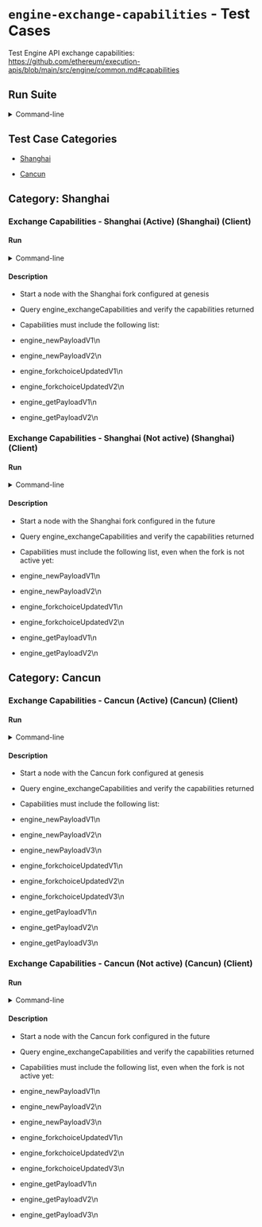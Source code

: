# `engine-exchange-capabilities` - Test Cases


Test Engine API exchange capabilities: https://github.com/ethereum/execution-apis/blob/main/src/engine/common.md#capabilities

## Run Suite

<details>
<summary>Command-line</summary>

```bash
./hive --client <CLIENTS> --sim ethereum/engine --sim.limit "engine-exchange-capabilities/"
```

</details>

## Test Case Categories

- [Shanghai](#category-shanghai)

- [Cancun](#category-cancun)

## Category: Shanghai

### Exchange Capabilities - Shanghai (Active) (Shanghai) (Client)

#### Run

<details>
<summary>Command-line</summary>

```bash
./hive --client <CLIENTS> --sim ethereum/engine --sim.limit "engine-exchange-capabilities/Exchange Capabilities - Shanghai (Active) (Shanghai) (Client)"
```

</details>

#### Description


- Start a node with the Shanghai fork configured at genesis
- Query engine_exchangeCapabilities and verify the capabilities returned
- Capabilities must include the following list:

- engine_newPayloadV1\n
- engine_newPayloadV2\n
- engine_forkchoiceUpdatedV1\n
- engine_forkchoiceUpdatedV2\n
- engine_getPayloadV1\n
- engine_getPayloadV2\n

### Exchange Capabilities - Shanghai (Not active) (Shanghai) (Client)

#### Run

<details>
<summary>Command-line</summary>

```bash
./hive --client <CLIENTS> --sim ethereum/engine --sim.limit "engine-exchange-capabilities/Exchange Capabilities - Shanghai (Not active) (Shanghai) (Client)"
```

</details>

#### Description


- Start a node with the Shanghai fork configured in the future
- Query engine_exchangeCapabilities and verify the capabilities returned
- Capabilities must include the following list, even when the fork is not active yet:

- engine_newPayloadV1\n
- engine_newPayloadV2\n
- engine_forkchoiceUpdatedV1\n
- engine_forkchoiceUpdatedV2\n
- engine_getPayloadV1\n
- engine_getPayloadV2\n

## Category: Cancun

### Exchange Capabilities - Cancun (Active) (Cancun) (Client)

#### Run

<details>
<summary>Command-line</summary>

```bash
./hive --client <CLIENTS> --sim ethereum/engine --sim.limit "engine-exchange-capabilities/Exchange Capabilities - Cancun (Active) (Cancun) (Client)"
```

</details>

#### Description


- Start a node with the Cancun fork configured at genesis
- Query engine_exchangeCapabilities and verify the capabilities returned
- Capabilities must include the following list:

- engine_newPayloadV1\n
- engine_newPayloadV2\n
- engine_newPayloadV3\n
- engine_forkchoiceUpdatedV1\n
- engine_forkchoiceUpdatedV2\n
- engine_forkchoiceUpdatedV3\n
- engine_getPayloadV1\n
- engine_getPayloadV2\n
- engine_getPayloadV3\n

### Exchange Capabilities - Cancun (Not active) (Cancun) (Client)

#### Run

<details>
<summary>Command-line</summary>

```bash
./hive --client <CLIENTS> --sim ethereum/engine --sim.limit "engine-exchange-capabilities/Exchange Capabilities - Cancun (Not active) (Cancun) (Client)"
```

</details>

#### Description


- Start a node with the Cancun fork configured in the future
- Query engine_exchangeCapabilities and verify the capabilities returned
- Capabilities must include the following list, even when the fork is not active yet:

- engine_newPayloadV1\n
- engine_newPayloadV2\n
- engine_newPayloadV3\n
- engine_forkchoiceUpdatedV1\n
- engine_forkchoiceUpdatedV2\n
- engine_forkchoiceUpdatedV3\n
- engine_getPayloadV1\n
- engine_getPayloadV2\n
- engine_getPayloadV3\n

